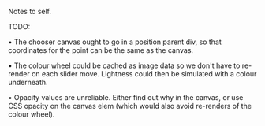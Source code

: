 Notes to self.

TODO:

• The chooser canvas ought to go in a position parent div, so that coordinates for the point can be the same as the canvas.

• The colour wheel could be cached as image data so we don't have to re-render on each slider move. Lightness could then be simulated with a colour underneath.

• Opacity values are unreliable. Either find out why in the canvas, or use CSS opacity on the canvas elem (which would also avoid re-renders of the colour wheel).